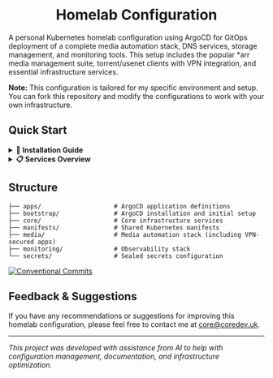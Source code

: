 <div align="center">

# Homelab Configuration

</div>

A personal Kubernetes homelab configuration using ArgoCD for GitOps deployment of a complete media automation stack, DNS services, storage management, and monitoring tools. This setup includes the popular *arr media management suite, torrent/usenet clients with VPN integration, and essential infrastructure services.

**Note:** This configuration is tailored for my specific environment and setup. You can fork this repository and modify the configurations to work with your own infrastructure.

## Quick Start

<details>
<summary><strong>📖 Installation Guide</strong></summary>

### Prerequisites

- **Kubernetes cluster** with k3s v1.25+ running
- **kubectl** configured with cluster access
- **kubeseal** CLI installed ([installation instructions](https://github.com/bitnami-labs/sealed-secrets#kubeseal))
- **Git access** to clone repository
- **Storage requirements**: Sufficient disk space for Longhorn (recommended: 100GB+ per node)

### Setup Steps

#### 1. Clone Repository

```bash
git clone https://github.com/coredev-uk/homelab.git
cd homelab
```

#### 2. Deploy Sealed Secrets Controller

```bash
kubectl apply -k core/sealed-secrets/
kubectl wait --for=condition=available --timeout=300s deployment/sealed-secrets-controller -n sealed-secrets
```

#### 3. Configure Secrets

```bash
cd secrets

# Copy example and configure values
cp secrets.env.example secrets.env
nano secrets.env
```

**Required secrets:**
- **PIHOLE_WEBPASSWORD**: Pi-hole admin password
- **FRIGATE_MQTT_PASSWORD**: MQTT broker password for Frigate
- **WIREGUARD_PRIVATE_KEY**: Legacy VPN private key (kept for compatibility)
- **CLOUDFLARE_API_TOKEN**: API token for cert-manager DNS challenges
- **NOTIFIARR_API_KEY**: Notifiarr API key for notifications
- **GLANCE_WEATHER_LOCATION**: Weather location for Glance dashboard

#### 4. VPN Configuration (Proton VPN)

This homelab uses a ConfigMap for VPN settings, making it easy to switch providers by updating `/manifests/vpn-config.yaml`.

##### a. Generate WireGuard Configs

1. **Login to Proton VPN Dashboard**: https://account.protonvpn.com/
2. **Navigate to Downloads** → **WireGuard configuration**
3. **Create TWO separate configs**:
   - **For QFlood**: Select a server that supports port forwarding (if available)
   - **For SABnzbd**: Any server for optimal performance

4. **Download configs and place in secrets/ directory as**:
   - `qflood-wg0.conf`
   - `sabnzbd-wg0.conf`

##### b. (Optional) Customize VPN Settings

Edit `manifests/vpn-config.yaml` to change VPN provider or settings:
```yaml
# Change VPN_PROVIDER to switch providers (wireguard, proton, nordvpn, etc.)
VPN_PROVIDER: "proton"
```

##### c. Generate All Sealed Secrets

```bash
# Generate sealed secrets (including VPN configs)
./generate-sealed-secrets.sh

cd ..
```

#### 5. Bootstrap ArgoCD

```bash
kubectl apply -k bootstrap/
kubectl wait --for=condition=available --timeout=300s deployment/argocd-server -n argocd
```

#### 6. Deploy Applications

```bash
kubectl apply -f apps/app-of-apps.yaml

# Monitor deployment
kubectl get applications -n argocd
kubectl get namespaces | grep -E "(dns|security|cert-manager|media|monitoring)"
```

#### 7. Apply Sealed Secrets

```bash
cd secrets

# Apply standard secrets
kubectl apply -f sealed-secrets/pihole-sealed-secret.yaml
kubectl apply -f sealed-secrets/frigate-sealed-secret.yaml
kubectl apply -f sealed-secrets/vpn-sealed-secret.yaml
kubectl apply -f sealed-secrets/cloudflare-sealed-secret.yaml
kubectl apply -f sealed-secrets/notifiarr-sealed-secret.yaml
kubectl apply -f sealed-secrets/glance-sealed-secret.yaml

# Apply VPN secrets (if generated)
kubectl apply -f sealed-secrets/qflood-wireguard-sealed-secret.yaml
kubectl apply -f sealed-secrets/sabnzbd-wireguard-sealed-secret.yaml

# Verify secrets were created
kubectl get sealedsecrets -A
kubectl get secrets -A | grep -E "(pihole|frigate|vpn|cloudflare|notifiarr|glance|qflood|sabnzbd)"

cd ..
```

#### 8. Get ArgoCD Admin Password

```bash
echo "ArgoCD Password:"
kubectl -n argocd get secret argocd-initial-admin-secret -o jsonpath="{.data.password}" | base64 -d && echo
```

#### 9. Watch Deployment Progress

```bash
kubectl get pods -A --watch
```

</details>

<details>
<summary><strong>📋 Services Overview</strong></summary>

### Core Infrastructure
- **ArgoCD**: GitOps deployment and management
- **Sealed Secrets**: Secure secret management
- **Longhorn**: Distributed persistent storage
- **Traefik**: Ingress controller and load balancer
- **MetalLB**: Load balancer for bare metal
- **Cert Manager**: Automatic SSL certificate management

### DNS & Security
- **Pihole**: Network-wide DNS ad blocking
- **Frigate**: AI-powered security camera system with Intel GPU acceleration

### Media Automation Stack
- **Jellyfin**: Media server for movies, TV shows, and music
- **Jellyseerr**: Media request management interface
- **Radarr**: Movie collection management
- **Sonarr**: TV series collection management  
- **Bazarr**: Subtitle management for media
- **Prowlarr**: Indexer management for search providers

### Download Clients (VPN-Protected)
- **QFlood**: Modern qBittorrent + Flood UI with Proton VPN
  - Auto port forwarding for optimal seeding
  - Privoxy proxy for secure indexer access
  - Modern web interface replacing old qBittorrent UI
- **SABnzbd**: Usenet downloader with dedicated Proton VPN connection

### Monitoring & Dashboards
- **Glance**: All-in-one dashboard with stocks, crypto, RSS feeds, and service monitoring
- **Grafana**: Metrics visualization and alerting
- **Prometheus**: Metrics collection and storage
- **Node Exporter**: System metrics collection

### Utilities
- **Notifiarr**: Centralized notification system
- **Cleanuparr**: Automated media library cleanup
- **Huntarr**: Advanced torrent management

### Storage & Networking
- **Longhorn**: Replicated block storage with web UI
- **Host Path Volumes**: Direct node storage access for media files
- **Ingress Routes**: HTTPS access via custom domain names

</details>

## Structure

```
├── apps/                    # ArgoCD application definitions
├── bootstrap/               # ArgoCD installation and initial setup
├── core/                    # Core infrastructure services
├── manifests/               # Shared Kubernetes manifests
├── media/                   # Media automation stack (including VPN-secured apps)
├── monitoring/              # Observability stack
└── secrets/                 # Sealed secrets configuration
```

[![Conventional Commits](https://img.shields.io/badge/Conventional%20Commits-1.0.0-yellow.svg)](https://conventionalcommits.org)

## Feedback & Suggestions

If you have any recommendations or suggestions for improving this homelab configuration, please feel free to contact me at [core@coredev.uk](mailto:core@coredev.uk).

---

*This project was developed with assistance from AI to help with configuration management, documentation, and infrastructure optimization.*
